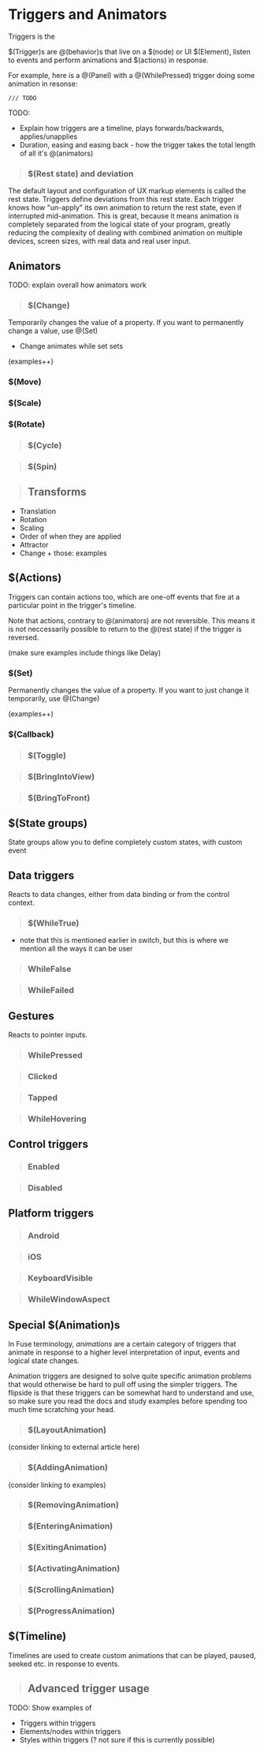 # Triggers and Animators

Triggers is the <insert your sales pitch>

$(Trigger)s are @(behavior)s that live on a $(node) or UI $(Element), listen to events and perform animations and $(actions) in response.

For example, here is a @(Panel) with a @(WhilePressed) trigger doing some animation in resonse:

	/// TODO

TODO:
* Explain how triggers are a timeline, plays forwards/backwards, applies/unapplies
* Duration, easing and easing back - how the trigger takes the total length of all it's @(animators)


> ### $(Rest state) and deviation

The default layout and configuration of UX markup elements is called the rest state. Triggers define deviations from this rest state.
Each trigger knows how "un-apply" its own animation to return the rest state, even if interrupted mid-animation. This is great, because it means
animation is completely separated from the logical state of your program, greatly reducing the complexity of dealing with combined animation on
multiple devices, screen sizes, with real data and real user input.



## Animators

TODO: explain overall how animators work

> ### $(Change)

Temporarily changes the value of a property. If you want to permanently change a value, use @(Set)

- Change animates while set sets

(examples++)

### $(Move)

### $(Scale)

### $(Rotate)

> ### $(Cycle)

> ### $(Spin)

> ## Transforms
- Translation
- Rotation
- Scaling
- Order of when they are applied
- Attractor
- Change + those: examples

## $(Actions)

Triggers can contain actions too, which are one-off events that fire at a particular point in the trigger's timeline.

Note that actions, contrary to @(animators) are not reversible. This means it is not neccessarily possible to return to
the @(rest state) if the trigger is reversed.

(make sure examples include things like Delay)

### $(Set)

Permanently changes the value of a property. If you want to just change it temporarily, use @(Change)

(examples++)

### $(Callback)

> ### $(Toggle)

> ### $(BringIntoView)

> ### $(BringToFront)


## $(State groups)

State groups allow you to define completely custom states, with custom event

## Data triggers

Reacts to data changes, either from data binding or from the control context.

> ### $(WhileTrue)
- note that this is mentioned earlier in switch, but this is where we mention all the ways it can be user

> ### WhileFalse

> ### WhileFailed


## Gestures

Reacts to pointer inputs.

> ### WhilePressed

> ### Clicked

> ### Tapped

> ### WhileHovering


## Control triggers

> ### Enabled

> ### Disabled


## Platform triggers

> ### Android

> ### iOS

> ### KeyboardVisible

> ### WhileWindowAspect

## Special $(Animation)s

In Fuse terminology, *animations* are a certain category of triggers that animate in response to a higher level interpretation
of input, events and logical state changes.

Animation triggers are designed to solve quite specific animation problems that would otherwise be hard to pull off using the simpler triggers.
The flipside is that these triggers can be somewhat hard to understand and use, so make sure you read the docs and study examples before spending
too much time scratching your head.

> ### $(LayoutAnimation)

(consider linking to external article here)

> ### $(AddingAnimation)

(consider linking to examples)

> ### $(RemovingAnimation)

> ### $(EnteringAnimation)

> ### $(ExitingAnimation)

> ### $(ActivatingAnimation)

> ### $(ScrollingAnimation)

> ### $(ProgressAnimation)

## $(Timeline)

Timelines are used to create custom animations that can be played, paused, seeked etc. in response to events.


> ## Advanced trigger usage

TODO: Show examples of
* Triggers within triggers
* Elements/nodes within triggers
* Styles within triggers (? not sure if this is currently possible)
